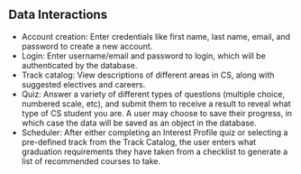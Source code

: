 ## Data Interactions

- Account creation: Enter credentials like first name, last name, email, and password to create a new account.
- Login: Enter username/email and password to login, which will be authenticated by the database.
- Track catalog: View descriptions of different areas in CS, along with suggested electives and careers.
- Quiz: Answer a variety of different types of questions (multiple choice, numbered scale, etc), and submit them to receive a result to reveal what type of CS student you are. A user may choose to save their progress, in which case the data will be saved as an object in the database.
- Scheduler: After either completing an Interest Profile quiz or selecting a pre-defined track from the Track Catalog, the user enters what graduation requirements they have taken from a checklist to generate a list of recommended courses to take.

